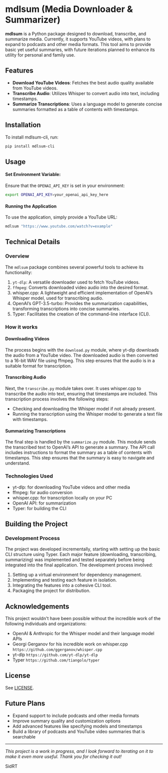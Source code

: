 # mdlsum (Media Downloader & Summarizer)

**mdlsum** is a Python package designed to download, transcribe, and summarize media. Currently, it supports YouTube videos, with plans to expand to podcasts and other media formats. This tool aims to provide basic yet useful summaries, with future iterations planned to enhance its utility for personal and family use.

## Features
- **Download YouTube Videos**: Fetches the best audio quality available from YouTube videos.
- **Transcribe Audio**: Utilizes Whisper to convert audio into text, including timestamps.
- **Summarize Transcriptions**: Uses a language model to generate concise summaries formatted as a table of contents with timestamps.

## Installation
To install mdlsum-cli, run:

```sh
pip install mdlsum-cli
```

## Usage
#### Set Environment Variable:
Ensure that the `OPENAI_API_KEY` is set in your environment:
```sh
export OPENAI_API_KEY=your_openai_api_key_here
```

#### Running the Application
To use the application, simply provide a YouTube URL:
```sh
mdlsum "https://www.youtube.com/watch?v=example"
```

## Technical Details
### Overview
The `mdlsum` package combines several powerful tools to achieve its functionality:
1.	`yt-dlp`: A versatile downloader used to fetch YouTube videos.
2.	`ffmpeg`: Converts downloaded video audio into the desired format.
3.	whisper.cpp: A lightweight and efficient implementation of OpenAI’s Whisper model, used for transcribing audio.
4.	OpenAI’s GPT-3.5-turbo: Provides the summarization capabilities, transforming transcriptions into concise summaries.
5.	Typer: Facilitates the creation of the command-line interface (CLI).

### How it works

#### Downloading Videos
The process begins with the `download.py` module, where yt-dlp downloads the audio from a YouTube video. The downloaded audio is then converted to a 16-bit WAV file using ffmpeg. This step ensures that the audio is in a suitable format for transcription.

#### Transcribing Audio
Next, the `transcribe.py` module takes over. It uses whisper.cpp to transcribe the audio into text, ensuring that timestamps are included. This transcription process involves the following steps:

- Checking and downloading the Whisper model if not already present.
- Running the transcription using the Whisper model to generate a text file with timestamps.

#### Summarizing Transcriptions
The final step is handled by the `summarize.py` module. This module sends the transcribed text to OpenAI’s API to generate a summary. The API call includes instructions to format the summary as a table of contents with timestamps. This step ensures that the summary is easy to navigate and understand.

### Technologies Used
- yt-dlp: for downloading YouTube videos and other media
- ffmpeg: for audio conversion
- whisper.cpp: for transcription locally on your PC
- OpenAI API: for summarization
- Typer: for building the CLI

## Building the Project
### Development Process
The project was developed incrementally, starting with setting up the basic CLI structure using Typer. Each major feature (downloading, transcribing, summarizing) was implemented and tested separately before being integrated into the final application. The development process involved:

1.	Setting up a virtual environment for dependency management.
2.	Implementing and testing each feature in isolation.
3.	Integrating the features into a cohesive CLI tool.
4.	Packaging the project for distribution.

## Acknowledgements
This project wouldn't have been possible without the incredible work of the following individuals and organizations:

- OpenAI & Anthropic for the Whisper model and their language model APIs
- Georgi Gerganov for his incredible work on whisper.cpp `https://github.com/ggerganov/whisper.cpp`
- yt-dlp `https://github.com/yt-dlp/yt-dlp`
- Typer `https://github.com/tiangolo/typer` 

## License
See [LICENSE](https://github.com/nirvana47/mdlsum/blob/main/LICENSE).

## Future Plans
- Expand support to include podcasts and other media formats
- Improve summary quality and customization options
- Add advanced features like specifying models and timestamps
- Build a library of podcasts and YouTube video summaries that is searchable

---

*This project is a work in progress, and I look forward to iterating on it to make it even more useful. Thank you for checking it out!*

SidRT